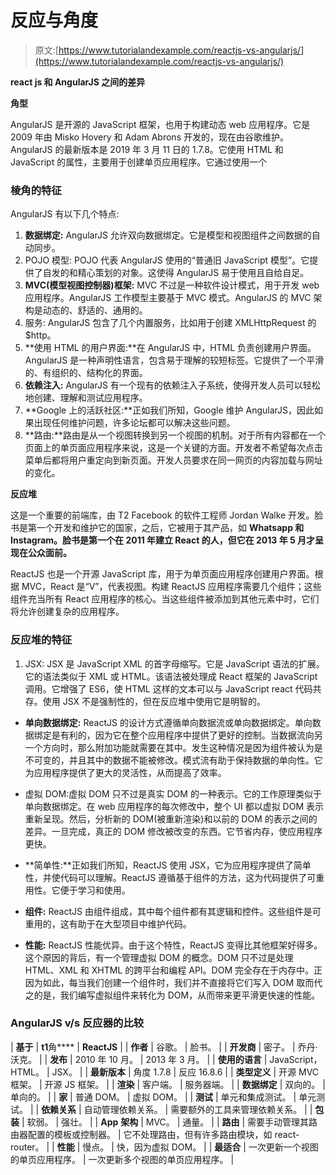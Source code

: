 # 反应与角度

> 原文:[https://www.tutorialandexample.com/reactjs-vs-angularjs/](https://www.tutorialandexample.com/reactjs-vs-angularjs/)

**react js 和 AngularJS 之间的差异**

**角型**

AngularJS 是开源的 JavaScript 框架，也用于构建动态 web 应用程序。它是 2009 年由 Misko Hovery 和 Adam Abrons 开发的，现在由谷歌维护。AngularJS 的最新版本是 2019 年 3 月 11 日的 1.7.8。它使用 HTML 和 JavaScript 的属性，主要用于创建单页应用程序。它通过使用一个

### 棱角的特征

AngularJS 有以下几个特点:

1.  **数据绑定:** AngularJS 允许双向数据绑定。它是模型和视图组件之间数据的自动同步。
2.  POJO 模型: POJO 代表 AngularJS 使用的“普通旧 JavaScript 模型”。它提供了自发的和精心策划的对象。这使得 AngularJS 易于使用且自给自足。
3.  **MVC(模型视图控制器)框架:** MVC 不过是一种软件设计模式，用于开发 web 应用程序。AngularJS 工作模型主要基于 MVC 模式。AngularJS 的 MVC 架构是动态的、舒适的、通用的。
4.  服务: AngularJS 包含了几个内置服务，比如用于创建 XMLHttpRequest 的$http。
5.  **使用 HTML 的用户界面:**在 AngularJS 中，HTML 负责创建用户界面。AngularJS 是一种声明性语言，包含易于理解的较短标签。它提供了一个平滑的、有组织的、结构化的界面。
6.  **依赖注入:** AngularJS 有一个现有的依赖注入子系统，使得开发人员可以轻松地创建、理解和测试应用程序。
7.  **Google 上的活跃社区:**正如我们所知，Google 维护 AngularJS，因此如果出现任何维护问题，许多论坛都可以解决这些问题。
8.  **路由:**路由是从一个视图转换到另一个视图的机制。对于所有内容都在一个页面上的单页面应用程序来说，这是一个关键的方面。开发者不希望每次点击菜单后都将用户重定向到新页面。开发人员要求在同一网页的内容加载与网址的变化。

**反应堆**

这是一个重要的前端库，由 T2 Facebook 的软件工程师 Jordan Walke 开发。脸书是第一个开发和维护它的国家，之后，它被用于其产品，如 **Whatsapp 和 Instagram。**脸书是第一个在 2011 年建立 React 的人，但它在 2013 年 5 月**才呈现在公众面前。**

ReactJS 也是一个开源 JavaScript 库，用于为单页面应用程序创建用户界面。根据 MVC，React 是“V”，代表视图。构建 ReactJS 应用程序需要几个组件；这些组件充当所有 React 应用程序的核心。当这些组件被添加到其他元素中时，它们将允许创建复杂的应用程序。

### 反应堆的特征

1.  JSX: JSX 是 JavaScript XML 的首字母缩写。它是 JavaScript 语法的扩展。它的语法类似于 XML 或 HTML。该语法被处理成 React 框架的 JavaScript 调用。它增强了 ES6，使 HTML 这样的文本可以与 JavaScript react 代码共存。使用 JSX 不是强制性的，但在反应堆中使用它是明智的。

*   **单向数据绑定:** ReactJS 的设计方式遵循单向数据流或单向数据绑定。单向数据绑定是有利的，因为它在整个应用程序中提供了更好的控制。当数据流向另一个方向时，那么附加功能就需要在其中。发生这种情况是因为组件被认为是不可变的，并且其中的数据不能被修改。模式流有助于保持数据的单向性。它为应用程序提供了更大的灵活性，从而提高了效率。

*   虚拟 DOM:虚拟 DOM 只不过是真实 DOM 的一种表示。它的工作原理类似于单向数据绑定。在 web 应用程序的每次修改中，整个 UI 都以虚拟 DOM 表示重新呈现。然后，分析新的 DOM(被重新渲染)和以前的 DOM 的表示之间的差异。一旦完成，真正的 DOM 修改被改变的东西。它节省内存，使应用程序更快。

*   **简单性:**正如我们所知，ReactJS 使用 JSX，它为应用程序提供了简单性，并使代码可以理解。ReactJS 遵循基于组件的方法，这为代码提供了可重用性。它便于学习和使用。

*   **组件:** ReactJS 由组件组成，其中每个组件都有其逻辑和控件。这些组件是可重用的，这有助于在大型项目中维护代码。

*   **性能:** ReactJS 性能优异。由于这个特性，ReactJS 变得比其他框架好得多。这个原因的背后，有一个管理虚拟 DOM 的概念。DOM 只不过是处理 HTML、XML 和 XHTML 的跨平台和编程 API。DOM 完全存在于内存中。正因为如此，每当我们创建一个组件时，我们并不直接将它们写入 DOM 取而代之的是，我们编写虚拟组件来转化为 DOM，从而带来更平滑更快速的性能。

### AngularJS v/s 反应器的比较

| **基于** | **t1**角**** | **ReactJS** |
| **作者** | 谷歌。 | 脸书。 |
| **开发商** | 密子。 | 乔丹·沃克。 |
| **发布** | 2010 年 10 月。 | 2013 年 3 月。 |
| **使用的语言** | JavaScript，HTML。 | JSX。 |
| **最新版本** | 角度 1.7.8 | 反应 16.8.6 |
| **类型定义** | 开源 MVC 框架。 | 开源 JS 框架。 |
| **渲染** | 客户端。 | 服务器端。 |
| **数据绑定** | 双向的。 | 单向的。 |
| **家** | 普通 DOM。 | 虚拟 DOM。 |
| **测试** | 单元和集成测试。 | 单元测试。 |
| **依赖关系** | 自动管理依赖关系。 | 需要额外的工具来管理依赖关系。 |
| **包装** | 软弱。 | 强壮。 |
| **App** **架构** | MVC。 | 通量。 |
| **路由** | 需要手动管理其路由器配置的模板或控制器。 | 它不处理路由，但有许多路由模块，如 react-router。 |
| **性能** | 慢点。 | 快，因为虚拟 DOM。 |
| **最适合** | 一次更新一个视图的单页应用程序。 | 一次更新多个视图的单页应用程序。 |